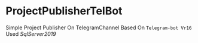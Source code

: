 # ProjectPublisherTelBot
Simple Project Publisher On TelegramChannel Based On `Telegram-bot Vr16`
Used <i>SqlServer2019</i>
